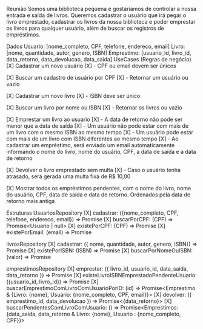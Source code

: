 Reunião
Somos uma biblioteca pequena e gostariamos de controlar a nossa entrada e saída de livros. Queremos cadastrar o usuário que irá pegar o livro emprestado, cadastrar os livros da nossa biblioteca e poder emprestar os livros para qualquer usuário, além de buscar os registros de empréstimos.

Dados
Usuario: [nome_completo, CPF, telefone, endereco, email]
Livro: [nome, quantidade, autor, genero, ISBN]
Emprestimo: [usuario_id, livro_id, data_retorno, data_devolucao, data_saida]
UseCases (Regras de negócio)
[X] Cadastrar um novo usuário [X] - CPF ou email devem ser únicos

[X] Buscar um cadastro de usuário por CPF [X] - Retornar um usuário ou vazio

[X] Cadastrar um novo livro [X] - ISBN deve ser único

[X] Buscar um livro por nome ou ISBN [X] - Retornar os livros ou vazio

[X] Emprestar um livro ao usuario [X] - A data de retorno não pode ser menor que a data de saída [X] - Um usuário não pode estar com mais de um livro com o mesmo ISBN ao mesmo tempo [X] - Um usuário pode estar com mais de um livro com ISBN diferentes ao mesmo tempo [X] - Ao cadastrar um empréstimo, será enviado um email automaticamente informando o nome do livro, nome do usuário, CPF, a data de saída e a data de retorno

[X] Devolver o livro emprestado sem multa [X] - Caso o usuário tenha atrasado, será gerada uma multa fixa de R$ 10,00

[X] Mostrar todos os empréstimos pendentes, com o nome do livro, nome do usuário, CPF, data de saída e data de retorno. Ordenados pela data de retorno mais antiga

Estruturas
UsuariosRepository
[X] cadastrar: ({nome_completo, CPF, telefone, endereco, email}) => Promise [X] buscarPorCPF: (CPF) => Promise<Usuario | null> [X] existePorCPF: (CPF) => Promise [X] existePorEmail: (email) => Promise

livrosRepository
[X] cadastrar: ({ nome, quantidade, autor, genero, ISBN}) => Promise [X] existePorISBN: (ISBN) => Promise [X] buscarPorNomeOuISBN: (valor) => Promise<array>

emprestimosRepository
[X] emprestar: ({ livro_id, usuario_id, data_saida, data_retorno }) => Promise [X] existeLivroISBNEmprestadoPendenteUsuario: ({usuario_id, livro_id}) => Promise [X] buscarEmprestimoComLivroComUsuarioPorID: (id) => Promise<Emprestimo & {Livro: {nome}, Usuario: {nome_completo, CPF, email}}> [X] devolver: ({ emprestimo_id, data_devolucao }) => Promise<{data_retorno}> [X] buscarPendentesComLivroComUsuario: () => Promise<Emprestimos: {data_saida, data_retorno & Livro: {nome}, Usuario : {nome_completo, CPF}}>